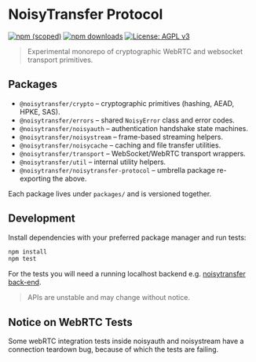 # NoisyTransfer Protocol

[![npm (scoped)](https://img.shields.io/npm/v/@whitenoisesystems/errors?style=flat-square&color=cb3837)](https://www.npmjs.com/settings/noisytransfer/packages)
[![npm downloads](https://img.shields.io/npm/dm/@whitenoisesystems/errors?style=flat-square)](https://www.npmjs.com/settings/noisytransfer/packages)
[![License: AGPL v3](https://img.shields.io/badge/License-AGPL_v3-blue.svg?style=flat-square)](./LICENSE)

> Experimental monorepo of cryptographic WebRTC and websocket transport primitives.

## Packages

- `@noisytransfer/crypto` – cryptographic primitives (hashing, AEAD, HPKE, SAS).
- `@noisytransfer/errors` – shared `NoisyError` class and error codes.
- `@noisytransfer/noisyauth` – authentication handshake state machines.
- `@noisytransfer/noisystream` – frame-based streaming helpers.
- `@noisytransfer/noisycache` – caching and file transfer utilities.
- `@noisytransfer/transport` – WebSocket/WebRTC transport wrappers.
- `@noisytransfer/util` – internal utility helpers.
- `@noisytransfer/noisytransfer-protocol` – umbrella package re-exporting the above.

Each package lives under `packages/` and is versioned together.

## Development

Install dependencies with your preferred package manager and run tests:

```sh
npm install
npm test
```

For the tests you will need a running localhost backend e.g. [noisytransfer back-end](https://github.com/collapsinghierarchy/noisytransfer).

> APIs are unstable and may change without notice.

## Notice on WebRTC Tests

Some webRTC integration tests inside noisyauth and noisystream have a connection teardown bug, because of which the tests are failing.
